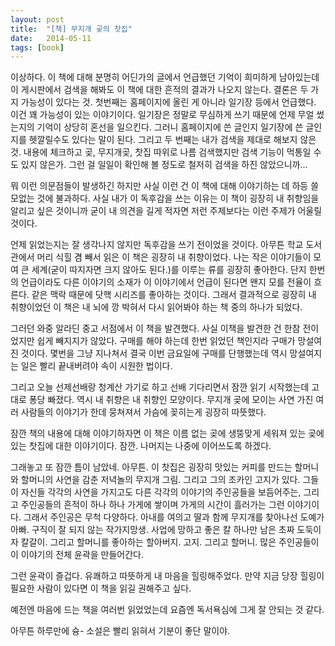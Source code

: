 ```yaml
---
layout: post
title:  "[책] 무지개 곶의 찻집"
date:   2014-05-11
tags: [book]
---
```


  이상하다. 이 책에 대해 분명히 어딘가의 글에서 언급했던 기억이 희미하게 남아있는데 이 게시판에서 검색을 해봐도 이 책에 대한 흔적의 결과가 나오지 않는다. 결론은 두 가지 가능성이 있다는 것. 첫번째는 홈페이지에 올린 게 아니라 일기장 등에서 언급했다. 이건 꽤 가능성이 있는 이야기이다. 일기장은 정말로 무심하게 쓰기 때문에 언제 무얼 썼는지의 기억이 상당히 혼선을 일으킨다. 그러니 홈페이지에 쓴 글인지 일기장에 쓴 글인지를 헷깔릴수도 있다는 말이 된다. 그리고 두 번째는 내가 검색을 제대로 해보지 않은 것. 내용에 체크하고 곶, 무지개곶, 찻집 따위로 나름 검색했지만 검색 기능이 먹통일 수도 있지 않은가. 그런 걸 일일이 확인해 볼 정도로 철저히 검색을 하진 않았으니까... 

  뭐 이런 의문점들이 발생하긴 하지만 사실 이런 건 이 책에 대해 이야기하는 데 하등 쓸모없는 것에 불과하다. 사실 내가 이 독후감을 쓰는 이유는 이 책이 굉장히 내 취향임을 알리고 싶은 것이니까 굳이 내 의견을 길게 적자면 저런 주제보다는 이런 주제가 어울릴것이다. 

  언제 읽었는지는 잘 생각나지 않지만 독후감을 쓰기 전이었을 것이다. 아무튼 학교 도서관에서 머리 식힐 겸 빼서 읽은 이 책은 굉장히 내 취향이었다. 나는 작은 이야기들이 모여 큰 세계(굳이 따지자면 크지 않아도 된다.)를 이루는 류를 굉장히 좋아한다. 단지 한번의 언급이라도 다른 이야기의 소재가 이 이야기에서 언급이 된다면 왠지 모를 전율이 흐른다. 같은 맥락 때문에 닷핵 시리즈를 좋아하는 것이다. 그래서 결과적으로 굉장히 내 취향이었던 이 책은 내 뇌에 깡 박혀서 다시 읽어봐야 하는 책 중의 하나가 되었다. 

  그러던 와중 알라딘 중고 서점에서 이 책을 발견했다. 사실 이책을 발견한 건 한참 전이었지만 쉽게 빼지지가 않았다. 구매를 해야 하는데 한번 읽었던 책인지라 구매가 망설여진 것이다. 몇번을 그냥 지나쳐서 결국 이번 금요일에 구매를 단행했는데 역시 망설여지는 일은 빨리 끝내버려야 속이 시원한 법이다. 

  그리고 오늘 선제선배랑 청계산 가기로 하고 선배 기다리면서 잠깐 읽기 시작했는데 고대로 퐁당 빠졌다. 역시 내 취향은 내 취향인 모양이다. 무지개 곶에 모이는 사연 가진 여러 사람들의 이야기가 한데 뭉쳐져서 가슴에 꽂히는게 굉장히 따뜻했다. 

  잠깐 책의 내용에 대해 이야기하자면 이 책은 이름 없는 곶에 생뚱맞게 세워져 있는 곶에 있는 찻집에 대한 이야기이다. 잠깐. 나머지는 나중에 이어쓰도록 하겠다. 

그래놓고 또 잠깐 틈이 남았네. 아무튼. 이 찻집은 굉장히 맛있는 커피를 만드는 할머니와 할머니의 사연을 감춘 저녁놀의 무지개 그림. 그리고 그의 조카인 고지가 있다. 그들이 자신들 각각의 사연을 가지고도 다른 각각의 이야기의 주인공들을 보듬어주는, 그리고 주인공들의 흔적이 하나 하나 가게에 쌓이며 가게의 시간이 흘러가는 그런 이야기이다. 그래서 주인공은 무척 다양하다. 아내를 여의고 딸과 함께 무지개를 찾아나선 도예가 아빠. 구직이 잘 되지 않는 작가지망생. 사업에 망하고 좋은 칼 하나만 남은 초짜 도둑이자 칼갈이. 그리고 할머니를 좋아하는 할아버지. 고지. 그리고 할머니. 많은 주인공들이 이 이야기의 전체 윤곽을 만들어간다. 

그런 윤곽이 즐겁다. 유쾌하고 따뜻하게 내 마음을 힐링해주었다. 만약 지금 당장 힐링이 필요한 사람이 있다면 이 책을 읽길 권해주고 싶다. 

예전엔 마음에 드는 책을 여러번 읽었었는데 요즘엔 독서욕심에 그게 잘 안되는 것 같다. 

아무튼 하루만에 슝- 소설은 빨리 읽혀서 기분이 좋단 말이야.